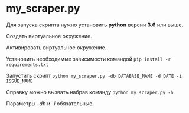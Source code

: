 # my_scraper.py
Для запуска скрипта нужно установить **python** версии **3.6** или выше.

Создать виртуальное окружение.

Активировать виртуальное окружение.

Установить необходимые зависимости командой ```pip install -r requirements.txt```

Запустить скрипт ```python my_scraper.py -db DATABASE_NAME -d DATE -i ISSUE_NAME```

Справку можно вызвать набрав команду ```python my_scraper.py -h```

Параметры *-db* и *-i* обязательные.
